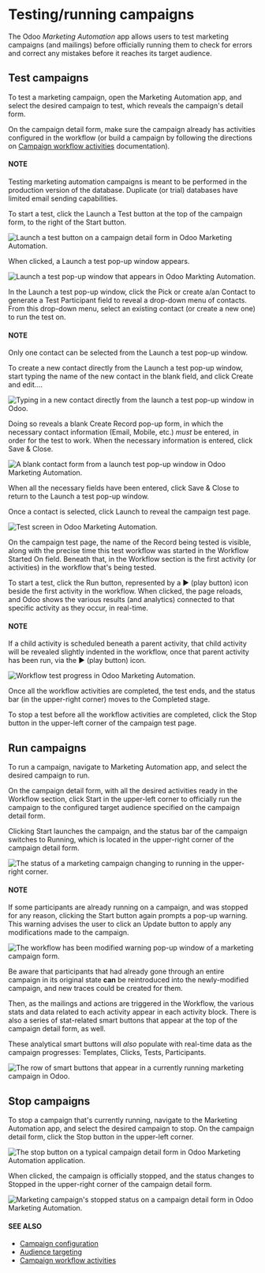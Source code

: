 # Testing/running campaigns

The Odoo *Marketing Automation* app allows users to test marketing campaigns (and mailings) before
officially running them to check for errors and correct any mistakes before it reaches its target
audience.

## Test campaigns

To test a marketing campaign, open the Marketing Automation app, and select the
desired campaign to test, which reveals the campaign's detail form.

On the campaign detail form, make sure the campaign already has activities configured in the
workflow (or build a campaign by following the directions on [Campaign workflow activities](workflow_activities.md)
documentation).

#### NOTE
Testing marketing automation campaigns is meant to be performed in the production version of the
database. Duplicate (or trial) databases have limited email sending capabilities.

To start a test, click the Launch a Test button at the top of the campaign form, to the
right of the Start button.

![Launch a test button on a campaign detail form in Odoo Marketing Automation.](../../../.gitbook/assets/launch-test.png)

When clicked, a Launch a test pop-up window appears.

![Launch a test pop-up window that appears in Odoo Markting Automation.](../../../.gitbook/assets/launch-test-popup-window.png)

In the Launch a test pop-up window, click the Pick or create a/an Contact to
generate a Test Participant field to reveal a drop-down menu of contacts. From this drop-down menu,
select an existing contact (or create a new one) to run the test on.

#### NOTE
Only one contact can be selected from the Launch a test pop-up window.

To create a new contact directly from the Launch a test pop-up window, start typing the
name of the new contact in the blank field, and click Create and edit....

![Typing in a new contact directly from the launch a test pop-up window in Odoo.](../../../.gitbook/assets/new-contact-from-launch-test-popup.png)

Doing so reveals a blank Create Record pop-up form, in which the necessary contact
information (Email, Mobile, etc.) *must* be entered, in order for the test
to work. When the necessary information is entered, click Save & Close.

![A blank contact form from a launch test pop-up window in Odoo Marketing Automation.](../../../.gitbook/assets/blank-contact-form.png)

When all the necessary fields have been entered, click Save & Close to return to the
Launch a test pop-up window.

Once a contact is selected, click Launch to reveal the campaign test page.

![Test screen in Odoo Marketing Automation.](../../../.gitbook/assets/test-screen.png)

On the campaign test page, the name of the Record being tested is visible, along with
the precise time this test workflow was started in the Workflow Started On field.
Beneath that, in the Workflow section is the first activity (or activities) in the
workflow that's being tested.

To start a test, click the Run button, represented by a ▶️ (play button)
icon beside the first activity in the workflow. When clicked, the page reloads, and Odoo shows the
various results (and analytics) connected to that specific activity as they occur, in real-time.

#### NOTE
If a child activity is scheduled beneath a parent activity, that child activity will be revealed
slightly indented in the workflow, once that parent activity has been run, via the ▶️
(play button) icon.

![Workflow test progress in Odoo Marketing Automation.](../../../.gitbook/assets/workflow-test-progress.png)

Once all the workflow activities are completed, the test ends, and the status bar (in the
upper-right corner) moves to the Completed stage.

To stop a test before all the workflow activities are completed, click the Stop button
in the upper-left corner of the campaign test page.

## Run campaigns

To run a campaign, navigate to Marketing Automation app, and select the desired
campaign to run.

On the campaign detail form, with all the desired activities ready in the Workflow
section, click Start in the upper-left corner to officially run the campaign to the
configured target audience specified on the campaign detail form.

Clicking Start launches the campaign, and the status bar of the campaign switches to
Running, which is located in the upper-right corner of the campaign detail form.

![The status of a marketing campaign changing to running in the upper-right corner.](../../../.gitbook/assets/campaign-running-status.png)

#### NOTE
If some participants are already running on a campaign, and was stopped for any reason, clicking
the Start button again prompts a pop-up warning. This warning advises the user to
click an Update button to apply any modifications made to the campaign.

![The workflow has been modified warning pop-up window of a marketing campaign form.](../../../.gitbook/assets/workflow-modification-warning.png)

Be aware that participants that had already gone through an entire campaign in its original state
**can** be reintroduced into the newly-modified campaign, and new traces could be created for
them.

Then, as the mailings and actions are triggered in the Workflow, the various stats and
data related to each activity appear in each activity block. There is also a series of stat-related
smart buttons that appear at the top of the campaign detail form, as well.

These analytical smart buttons will *also* populate with real-time data as the campaign progresses:
Templates, Clicks, Tests, Participants.

![The row of smart buttons that appear in a currently running marketing campaign in Odoo.](../../../.gitbook/assets/campaign-smart-buttons.png)

## Stop campaigns

To stop a campaign that's currently running, navigate to the Marketing Automation
app, and select the desired campaign to stop. On the campaign detail form, click the
Stop button in the upper-left corner.

![The stop button on a typical campaign detail form in Odoo Marketing Automation application.](../../../.gitbook/assets/stop-button-campaign-form.png)

When clicked, the campaign is officially stopped, and the status changes to Stopped in
the upper-right corner of the campaign detail form.

![Marketing campaign's stopped status on a campaign detail form in Odoo Marketing Automation.](../../../.gitbook/assets/campaign-stopped-status-bar.png)

#### SEE ALSO
- [Campaign configuration](../marketing_automation.md)
- [Audience targeting](target_audience.md)
- [Campaign workflow activities](workflow_activities.md)
